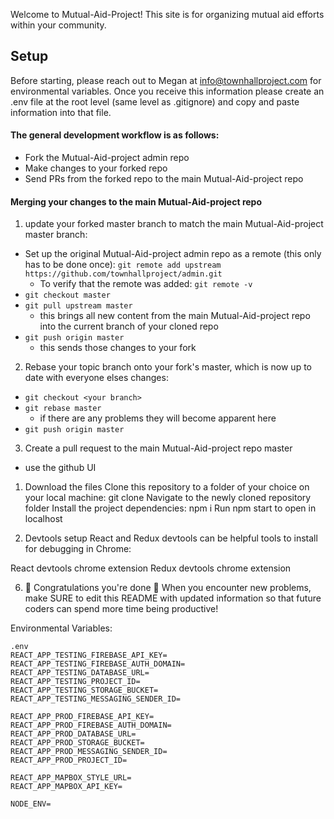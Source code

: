 Welcome to Mutual-Aid-Project! This site is for organizing mutual aid efforts within your community. 

## Setup

Before starting, please reach out to Megan at info@townhallproject.com for environmental variables. 
Once you receive this information please create an .env file at the root level (same level as .gitignore) 
and copy and paste information into that file. 

#### The general development workflow is as follows:
- Fork the Mutual-Aid-project admin repo
- Make changes to your forked repo
- Send PRs from the forked repo to the main Mutual-Aid-project repo

#### Merging your changes to the main Mutual-Aid-project repo
1. update your forked master branch to match the main Mutual-Aid-project master branch:
- Set up the original Mutual-Aid-project admin repo as a remote (this only has to be done once):
  `git remote add upstream https://github.com/townhallproject/admin.git`
  - To verify that the remote was added: `git remote -v`
- `git checkout master`
- `git pull upstream master`
  - this brings all new content from the main Mutual-Aid-project repo into the current branch of your cloned repo
- `git push origin master`
  - this sends those changes to your fork

2. Rebase your topic branch onto your fork's master, which is now up to date with everyone elses changes:
- `git checkout <your branch>`
- `git rebase master`
  - if there are any problems they will become apparent here
- `git push origin master`

3. Create a pull request to the main Mutual-Aid-project repo master
- use the github UI

1. Download the files
Clone this repository to a folder of your choice on your local machine: git clone <repo URL>
Navigate to the newly cloned repository folder
Install the project dependencies: npm i
Run npm start to open in localhost
  
5. Devtools setup
React and Redux devtools can be helpful tools to install for debugging in Chrome:

React devtools chrome extension
Redux devtools chrome extension

6. 🎂 Congratulations you're done 🎂
When you encounter new problems, make SURE to edit this README with updated information so that future coders can spend more time being productive!



Environmental Variables: 

```
.env 
REACT_APP_TESTING_FIREBASE_API_KEY=
REACT_APP_TESTING_FIREBASE_AUTH_DOMAIN=
REACT_APP_TESTING_DATABASE_URL=
REACT_APP_TESTING_PROJECT_ID=
REACT_APP_TESTING_STORAGE_BUCKET=
REACT_APP_TESTING_MESSAGING_SENDER_ID=

REACT_APP_PROD_FIREBASE_API_KEY=
REACT_APP_PROD_FIREBASE_AUTH_DOMAIN=
REACT_APP_PROD_DATABASE_URL=
REACT_APP_PROD_STORAGE_BUCKET=
REACT_APP_PROD_MESSAGING_SENDER_ID=
REACT_APP_PROD_PROJECT_ID=

REACT_APP_MAPBOX_STYLE_URL=
REACT_APP_MAPBOX_API_KEY=

NODE_ENV=

```
